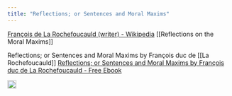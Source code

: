 ```yaml
---
title: "Reflections; or Sentences and Moral Maxims"
---
```


[François de La Rochefoucauld (writer) - Wikipedia](https://en.wikipedia.org/wiki/François_de_La_Rochefoucauld_(writer))
[[Reflections on the Moral Maxims]]

Reflections; or Sentences and Moral Maxims by François duc de [[La Rochefoucauld]]
[Reflections; or Sentences and Moral Maxims by François duc de La Rochefoucauld - Free Ebook](https://www.gutenberg.org/ebooks/9105)

<img src='https://scrapbox.io/api/pages/nishio-en/en/icon' alt='en.icon' height="19.5"/>
